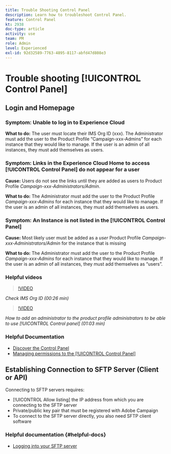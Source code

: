 ```yaml
---
title: Trouble Shooting Control Panel
description: Learn how to troubleshoot Control Panel.
feature: Control Panel
kt: 2938
doc-type: article
activity: use
team: PM
role: Admin
level: Experienced
exl-id: 92d32589-7763-4895-8117-abfd47d808e3
---
```

# Trouble shooting [!UICONTROL Control Panel]

## Login and Homepage

### Symptom: Unable to log in to Experience Cloud

**What to do:**
The user must locate their IMS Org ID (xxx). The Administrator must add the user to the Product Profile “Campaign-xxx-Admins”  for each instance that they would like to manage. If the user is an admin of all instances, they must add themselves as users.

### Symptom: Links in the Experience Cloud Home to access [!UICONTROL Control Panel] do not appear for a user 

**Cause:**
Users do not see the links until they are added as users to Product Profile _Campaign-xxx-Administrators/Admin_.

**What to do:**
The Administrator must add the user to the Product Profile _Campaign-xxx-Admins_  for each instance that they would like to manage. If the user is an admin of all instances, they must add themselves as users. 

### Symptom: An Instance is not listed in the [!UICONTROL Control Panel]

**Cause:**
Most likely user must be added as a *user* Product Profile _Campaign-xxx-Administrators/Admin_ for the instance that is missing

**What to do:**
The Administrator must add the user to the Product Profile _Campaign-xxx-Admins_  for each instance that they would like to manage. If the user is an admin of all instances, they must add themselves as “users”.

### Helpful videos

>[!VIDEO](https://video.tv.adobe.com/v/27183?quality=12&learn=0n)

*Check IMS Org ID (00:26 min)*

>[!VIDEO](https://video.tv.adobe.com/v/27147?quality=12&learn=0n)

*How to add an administrator to the product profile administrators to be able to use [!UICONTROL Control panel] (01:03 min)*

### Helpful Documentation

* [Discover the Control Panel](https://experienceleague.adobe.com/docs/control-panel/using/control-panel-home.html?lang=en)
* [Managing permissions to the [!UICONTROL Control Panel]](https://experienceleague.adobe.com/docs/control-panel/using/control-panel-home.html?lang=en)

## Establishing Connection to SFTP Server (Client or API)

Connecting to SFTP servers requires:

* [!UICONTROL Allow listing] the IP address from which you are connecting to the SFTP server  
* Private/public key pair that must be registered with Adobe Campaign
* To connect to the SFTP server directly, you also need SFTP client software

### Helpful documentation {#helpful-docs}

* [Logging into your SFTP server](https://experienceleague.adobe.com/docs/control-panel/using/control-panel-home.html?lang=en)
